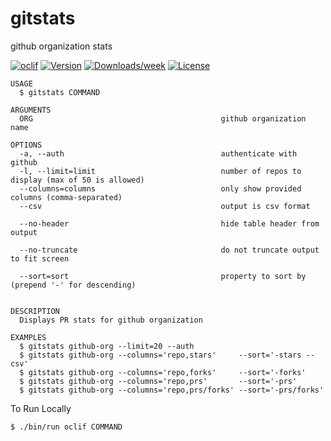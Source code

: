 gitstats
========

github organization stats

[![oclif](https://img.shields.io/badge/cli-oclif-brightgreen.svg)](https://oclif.io)
[![Version](https://img.shields.io/npm/v/gitstats.svg)](https://npmjs.org/package/gitstats)
[![Downloads/week](https://img.shields.io/npm/dw/gitstats.svg)](https://npmjs.org/package/gitstats)
[![License](https://img.shields.io/npm/l/gitstats.svg)](https://github.com/elbandito/gitstats/blob/master/package.json)

```
USAGE
  $ gitstats COMMAND

ARGUMENTS
  ORG                                          github organization name

OPTIONS
  -a, --auth                                   authenticate with github
  -l, --limit=limit                            number of repos to display (max of 50 is allowed)
  --columns=columns                            only show provided columns (comma-separated)
  --csv                                        output is csv format

  --no-header                                  hide table header from output

  --no-truncate                                do not truncate output to fit screen

  --sort=sort                                  property to sort by (prepend '-' for descending)


DESCRIPTION
  Displays PR stats for github organization

EXAMPLES
  $ gitstats github-org --limit=20 --auth
  $ gitstats github-org --columns='repo,stars'     --sort='-stars --csv'
  $ gitstats github-org --columns='repo,forks'     --sort='-forks'
  $ gitstats github-org --columns='repo,prs'       --sort='-prs'
  $ gitstats github-org --columns='repo,prs/forks' --sort='-prs/forks'
```

To Run Locally

`$ ./bin/run oclif COMMAND`
